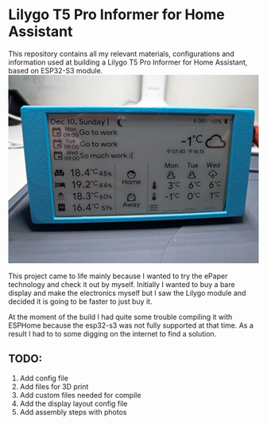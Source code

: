 # Lilygo T5 Pro Informer for Home Assistant
This repository contains all my relevant materials, configurations and information used at building a Lilygo T5 Pro Informer for Home Assistant, based on ESP32-S3 module.
![Assembled Informer](Photos/Assembled.jpg "Assembled Informer")

This project came to life mainly because I wanted to try the ePaper technology and check it out by myself. 
Initially I wanted to buy a bare display and make the electronics myself but I saw the Lilygo module and decided it is going to be faster to just buy it. 

At the moment of the build I had quite some trouble compiling it with ESPHome because the esp32-s3 was not fully supported at that time. As a result I had to to some digging on the internet to find a solution. 

## TODO:
1.  Add config file
2.  Add files for 3D print
3.  Add custom files needed for compile
4.  Add the display layout config file
5.  Add assembly steps with photos